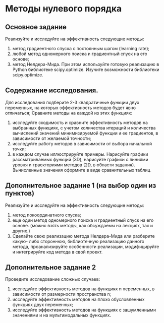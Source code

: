 # Методы нулевого порядка

## Основное задание
Реализуйте и исследуйте на эффективность следующие методы:
1. метод градиентного спуска с постоянным шагом (learning rate);
2. любой метод одномерного поиска и градиентный спуск на его основе;
3. метод Нелдера-Мида. При этом используйте готовую реализацию в
Python библиотеке scipy.optimize. Изучите возможности библиотеки
scipy.optimize.  

## Содержание исследования. 
Для исследования подберите 2-3 квадратичные
функции двух переменных, на которых эффективность методов будет явно
отличаться; Сравните методы на каждой из этих функциях:
1. исследуйте сходимость и сравните эффективность методов на выбранных
функциях, с учетом количества итераций и количества вычислений
значений минимизируемой функции и ее градиентов, в зависимости от
желаемой точности;
2. исследуйте работу методов в зависимости от выбора начальной точки;
3. в каждом случае иллюстрируйте примеры. Нарисуйте графики
рассматриваемых функций (3D), нарисуйте графики с линиями уровня и
траекториями методов (2D, в области задания). Вычисленные значения
оформите в виде сравнительных таблиц.

## Дополнительное задание 1 (на выбор один из пунктов)
Реализуйте и исследуйте на эффективность следующие методы:
1. метод покоординатного спуска;
2. еще один метод одномерного поиска и градиентный спуск на его основе.
(можно взять методы, как обсуждаемы на лекциях, так и другие.)
3. Сделайте свою реализацию метода Нелдера-Мида или разберите какую-
либо стороннюю, библиотечную реализацию данного метода,
проанализируйте особенности реализации, модифицируйте и
интегрируйте код метода в свой проект.

## Дополнительное задание 2
Проведите исследование сложных случаев:
1. исследуйте эффективность методов на функциях n переменных, в
зависимости от размерности пространства n;
2. исследуйте эффективность методов на плохо обусловленных функциях
двух переменных;
3. исследуйте эффективность методов на функциях с зашумленными
значениями и на мультимодальных функциях.